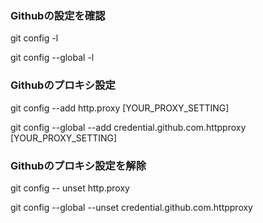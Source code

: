 ### Githubの設定を確認

git config -l

git config --global -l 



### Githubのプロキシ設定

git config --add http.proxy [YOUR_PROXY_SETTING]

git config --global --add credential.github.com.httpproxy [YOUR_PROXY_SETTING]



### Githubのプロキシ設定を解除

git config -- unset http.proxy

git config --global --unset credential.github.com.httpproxy


